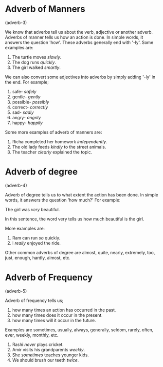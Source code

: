 # Adverb of Manners

(adverb-3)

We know that adverbs tell us about the verb, adjective or another adverb.
Adverbs of manner tells us how an action is done. In simple words, it answers
the question 'how'. These adverbs generally end with '-ly'. Some examples are:

1. The turtle moves _slowly_.
2. The dog runs _quickly_.
3. The girl walked _smartly_.

We can also convert some adjectives into adverbs by simply adding '-ly' in the
end. For example;

1. safe- _safely_
2. gentle- _gently_
3. possible- _possibly_
4. correct- _correctly_
5. sad- _sadly_
6. angry- _angrily_
7. happy- _happily_

Some more examples of adverb of manners are:

1. Richa completed her homework _independently_.
2. The old lady feeds _kindly_ to the street animals.
3. The teacher _clearly_ explained the topic.

# Adverb of degree

(adverb-4)

Adverb of degree tells us to what extent the action has been done. In simple
words, it answers the question 'how much?' For example:

The girl was _very_ beautiful.

In this sentence, the word very tells us how much beautiful is the girl.

More examples are:

1. Ram can run _so_ quickly.
2. I _really_ enjoyed the ride.

Other common adverbs of degree are almost, quite, nearly, extremely, too, just,
enough, hardly, almost, etc.

# Adverb of Frequency

(adverb-5)

Adverb of frequency tells us;

1. how many times an action has occurred in the past.
2. how many times does it occur in the present.
3. how many times will it occur in the future.

Examples are sometimes, usually, always, generally, seldom, rarely, often, ever,
weekly, monthly, etc.

1. Rashi _never_ plays cricket.
2. Amir visits his grandparents _weekly_.
3. She _sometimes_ teaches younger kids.
4. We should brush our teeth _twice_.
